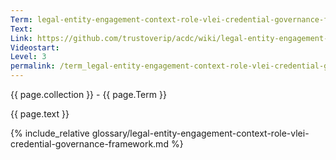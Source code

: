 ```yaml
---
Term: legal-entity-engagement-context-role-vlei-credential-governance-framework
Text: 
Link: https://github.com/trustoverip/acdc/wiki/legal-entity-engagement-context-role-vlei-credential-governance-framework
Videostart: 
Level: 3
permalink: /term_legal-entity-engagement-context-role-vlei-credential-governance-framework.html
---
```


{{ page.collection }} - {{ page.Term }}

   {{ page.text }}

{% include_relative glossary/legal-entity-engagement-context-role-vlei-credential-governance-framework.md %}
